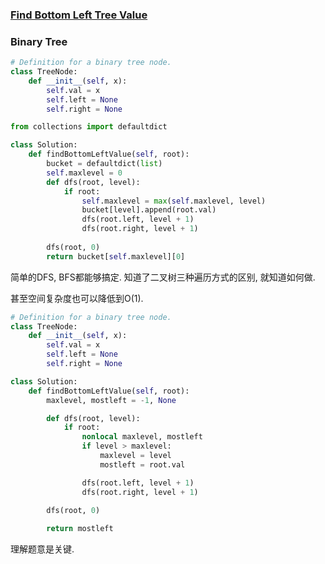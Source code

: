 ### [Find Bottom Left Tree Value](https://leetcode.com/problems/find-bottom-left-tree-value/)


### Binary Tree


```Python
# Definition for a binary tree node.
class TreeNode:
    def __init__(self, x):
        self.val = x
        self.left = None
        self.right = None

from collections import defaultdict

class Solution:
    def findBottomLeftValue(self, root):
        bucket = defaultdict(list)
        self.maxlevel = 0
        def dfs(root, level):
            if root:
                self.maxlevel = max(self.maxlevel, level)
                bucket[level].append(root.val)
                dfs(root.left, level + 1)
                dfs(root.right, level + 1)
            
        dfs(root, 0)
        return bucket[self.maxlevel][0]

```

简单的DFS, BFS都能够搞定. 知道了二叉树三种遍历方式的区别, 就知道如何做.

甚至空间复杂度也可以降低到O(1).

```Python
# Definition for a binary tree node.
class TreeNode:
    def __init__(self, x):
        self.val = x
        self.left = None
        self.right = None

class Solution:
    def findBottomLeftValue(self, root):
        maxlevel, mostleft = -1, None

        def dfs(root, level):
            if root:
                nonlocal maxlevel, mostleft
                if level > maxlevel:
                    maxlevel = level
                    mostleft = root.val

                dfs(root.left, level + 1)
                dfs(root.right, level + 1)
            
        dfs(root, 0)

        return mostleft
```

理解题意是关键.
